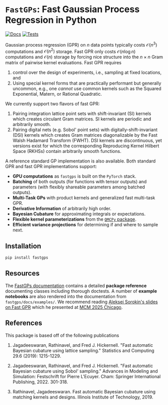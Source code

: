 # `FastGPs`: Fast Gaussian Process Regression in Python

[![Docs](https://github.com/alegresor/fastgps/actions/workflows/docs.yml/badge.svg?branch=main)](https://alegresor.github.io/fastgps/)
[![Tests](https://github.com/alegresor/fastgps/actions/workflows/tests.yml/badge.svg?branch=main)](https://github.com/alegresor/fastgps/actions/workflows/tests.yml)

Gaussian process regression (GPR) on $n$ data points typically costs $\mathcal{O}(n^3)$ computations and $\mathcal{O}(n^2)$ storage. Fast GPR only costs $\mathcal{O}(n \log n)$ computations and $\mathcal{O}(n)$ storage by forcing nice structure into the $n \times n$ Gram matrix of pairwise kernel evaluations. Fast GPR requires

1. control over the design of experiments, i.e., sampling at fixed locations, and
2. Using special kernel forms that are practically performant but generally uncommon, e.g., one *cannot* use common kernels such as the Squared Exponential, Matern, or Rational Quadratic.

We currently support two flavors of fast GPR:

1. Pairing integration lattice point sets with shift-invariant (SI) kernels which creates circulant Gram matrices. SI kernels are periodic and arbitrarily smooth.
2. Pairing digital nets (e.g. Sobol' point sets) with digitally-shift-invariant (DSI) kernels which creates Gram matrices diagonalizable by the Fast Walsh Hadamard Transform (FWHT). DSI kernels are discontinuous, yet versions exist for which the corresponding Reproducing Kernel Hilbert Space (RKHSs) contain arbitrarily smooth functions.

A reference standard GP implementation is also available. Both standard GPR and fast GPR implementations support:

- **GPU computations** as `fastgps` is built on the `PyTorch` stack.
- **Batching** of both outputs (for functions with tensor outputs) and parameters (with flexibly shareable parameters among batched outputs).
- **Multi-Task GPs** with product kernels and generalized fast multi-task GPR.
- **Derivative Information** of arbitrarily high order.
- **Bayesian Cubature** for approximating integrals or expectations.
- **Flexible kernel parameterizations** from the [`QMCPy` package](https://qmcsoftware.github.io/QMCSoftware/).
- **Efficient variance projections** for determining if and where to sample next.

## Installation

```bash
pip install fastgps
```

## Resources

The [FastGPs documentation](https://alegresor.github.io/fastgps/) contains a detailed **package reference** documenting classes including thorough doctests. A number of **example notebooks** are also rendered into the documentation from `fastgps/docs/examples/`. We recommend reading [Aleksei Sorokin's slides on Fast GPR](https://github.com/alegresor/alegresor.github.io/blob/main/presentations/2025_FastGPs_MCM.pdf) which he presented at [MCM 2025 Chicago](https://fjhickernell.github.io/mcm2025/).

## References

This package is based off of the following publications

1. Jagadeeswaran, Rathinavel, and Fred J. Hickernell. "Fast automatic Bayesian cubature using lattice sampling." Statistics and Computing 29.6 (2019): 1215-1229.

2. Jagadeeswaran, Rathinavel, and Fred J. Hickernell. "Fast automatic Bayesian cubature using Sobol’ sampling." Advances in Modeling and Simulation: Festschrift for Pierre L'Ecuyer. Cham: Springer International Publishing, 2022. 301-318.

3. Rathinavel, Jagadeeswaran. Fast automatic Bayesian cubature using matching kernels and designs. Illinois Institute of Technology, 2019.
